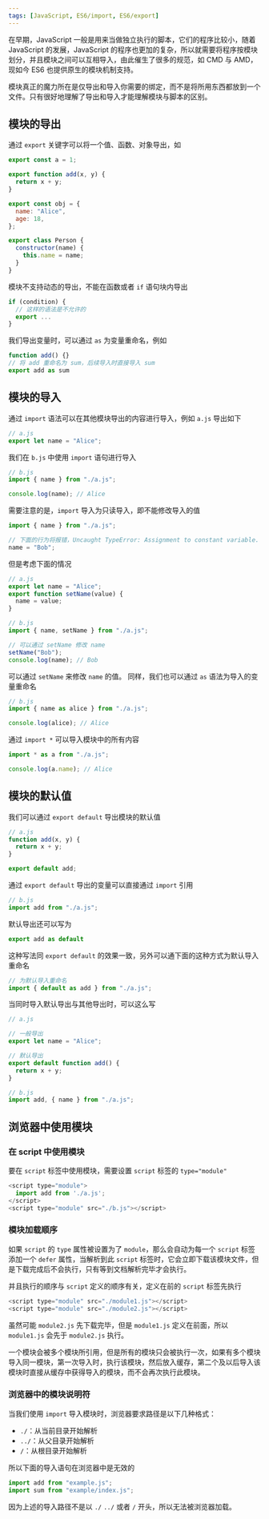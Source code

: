 ```yaml
---
tags: [JavaScript, ES6/import, ES6/export]
---
```


在早期，JavaScript 一般是用来当做独立执行的脚本，它们的程序比较小，随着 JavaScript 的发展，JavaScript 的程序也更加的复杂，所以就需要将程序按模块划分，并且模块之间可以互相导入，由此催生了很多的规范，如 CMD 与 AMD，现如今 ES6 也提供原生的模块机制支持。

模块真正的魔力所在是仅导出和导入你需要的绑定，而不是将所用东西都放到一个文件。只有很好地理解了导出和导入才能理解模块与脚本的区别。

## 模块的导出

通过 `export` 关键字可以将一个值、函数、对象导出，如

```javascript
export const a = 1;

export function add(x, y) {
  return x + y;
}

export const obj = {
  name: "Alice",
  age: 18,
};

export class Person {
  constructor(name) {
    this.name = name;
  }
}
```

模块不支持动态的导出，不能在函数或者 `if` 语句块内导出

```javascript
if (condition) {
  // 这样的语法是不允许的
  export ...
}
```

我们导出变量时，可以通过 `as` 为变量重命名，例如

```javascript
function add() {}
// 将 add 重命名为 sum，后续导入时直接导入 sum
export add as sum
```

## 模块的导入

通过 `import` 语法可以在其他模块导出的内容进行导入，例如 `a.js` 导出如下

```javascript
// a.js
export let name = "Alice";
```

我们在 `b.js` 中使用 `import` 语句进行导入

```javascript
// b.js
import { name } from "./a.js";

console.log(name); // Alice
```

需要注意的是，`import` 导入为只读导入，即不能修改导入的值

```javascript
import { name } from "./a.js";

// 下面的行为将报错，Uncaught TypeError: Assignment to constant variable.
name = "Bob";
```

但是考虑下面的情况

```javascript
// a.js
export let name = "Alice";
export function setName(value) {
  name = value;
}
```

```javascript
// b.js
import { name, setName } from "./a.js";

// 可以通过 setName 修改 name
setName("Bob");
console.log(name); // Bob
```

可以通过 `setName` 来修改 `name` 的值。 同样，我们也可以通过 `as` 语法为导入的变量重命名

```javascript
// b.js
import { name as alice } from "./a.js";

console.log(alice); // Alice
```

通过 `import *` 可以导入模块中的所有内容

```javascript
import * as a from "./a.js";

console.log(a.name); // Alice
```

## 模块的默认值

我们可以通过 `export default` 导出模块的默认值

```javascript
// a.js
function add(x, y) {
  return x + y;
}

export default add;
```

通过 `export default` 导出的变量可以直接通过 `import` 引用

```javascript
// b.js
import add from "./a.js";
```

默认导出还可以写为

```javascript
export add as default
```

这种写法同 `export default` 的效果一致，另外可以通下面的这种方式为默认导入重命名

```javascript
// 为默认导入重命名
import { default as add } from "./a.js";
```

当同时导入默认导出与其他导出时，可以这么写

```javascript
// a.js

// 一般导出
export let name = "Alice";

// 默认导出
export default function add() {
  return x + y;
}
```

```javascript
// b.js
import add, { name } from "./a.js";
```

## 浏览器中使用模块

### 在 script 中使用模块

要在 `script` 标签中使用模块，需要设置 `script` 标签的 `type="module"`

```javascript
<script type="module">
  import add from './a.js';
</script>
<script type="module" src="./b.js"></script>
```

### 模块加载顺序

如果 `script` 的 `type` 属性被设置为了 `module`，那么会自动为每一个 `script` 标签添加一个 `defer` 属性，当解析到此 `script` 标签时，它会立即下载该模块文件，但是下载完成后不会执行，只有等到文档解析完毕才会执行。

并且执行的顺序与 `script` 定义的顺序有关，定义在前的 `script` 标签先执行

```javascript
<script type="module" src="./module1.js"></script>
<script type="module" src="./module2.js"></script>
```

虽然可能 `module2.js` 先下载完毕，但是 `module1.js` 定义在前面，所以 `module1.js` 会先于 `module2.js` 执行。

一个模块会被多个模块所引用，但是所有的模块只会被执行一次，如果有多个模块导入同一模块，第一次导入时，执行该模块，然后放入缓存，第二个及以后导入该模块时直接从缓存中获得导入的模块，而不会再次执行此模块。

### 浏览器中的模块说明符

当我们使用 `import` 导入模块时，浏览器要求路径是以下几种格式：

- `./`：从当前目录开始解析
- `../`：从父目录开始解析
- `/`：从根目录开始解析

所以下面的导入语句在浏览器中是无效的

```javascript
import add from "example.js";
import sum from "example/index.js";
```

因为上述的导入路径不是以 `./` `../` 或者 `/` 开头，所以无法被浏览器加载。
